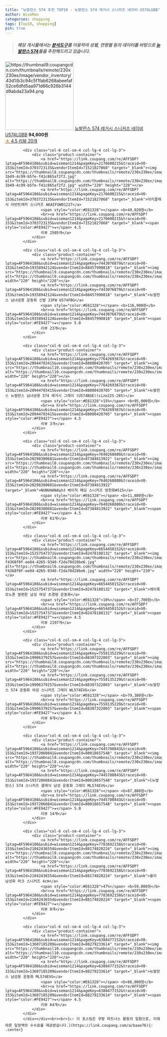 ```yaml
---
title: "뉴발란스 574 추천 TOP10 - 뉴발란스 574 레거시 스니커즈 네이비 U574LGBB"
author: WiseMan
categories: shopping
tags: [Top10, shopping]
pin: true
---
```


> ##### 해당 게시물에서는 [**분석도구**](https://itemscout.io/)를 이용하여 **성별**, **연령별** 등의 데이터를 바탕으로 [**뉴발란스 574**](https://link.coupang.com/a/baae76)들을 추천해드리고 있습니다.
<div class="container"><div class="row">
            <div class="col-6 col-sm-4 col-lg-4 col-lg-3">
                <div class="product-container">
                    <a href="https://link.coupang.com/re/AFFSDP?lptag=AF5964186&subid=wiseman1214&pageKey=7610434638&traceid=V0-153&itemId=20154492319&vendorItemId=88253932076" target="_blank"><img src="https://thumbnail9.coupangcdn.com/thumbnails/remote/230x230ex/image/vendor_inventory/43d1/b3c94c5f1fab6268abeefaf52ce6dfd5aa971d66c926b3144d9abda23a94.png" alt="https://thumbnail9.coupangcdn.com/thumbnails/remote/230x230ex/image/vendor_inventory/43d1/b3c94c5f1fab6268abeefaf52ce6dfd5aa971d66c926b3144d9abda23a94.png" width="220" height="220"></a>
                    <a href="https://link.coupang.com/re/AFFSDP?lptag=AF5964186&subid=wiseman1214&pageKey=7610434638&traceid=V0-153&itemId=20154492319&vendorItemId=88253932076" target="_blank">뉴발란스 574 레거시 스니커즈 네이비 U574LGBB</a>
                    <span style="color:#E61328"></span> <b>94,600원</b>
                    <br><a href="https://link.coupang.com/re/AFFSDP?lptag=AF5964186&subid=wiseman1214&pageKey=7610434638&traceid=V0-153&itemId=20154492319&vendorItemId=88253932076" target="_blank"><span style="color:#FE9427">★</span> 4.5
                    리뷰 20개</a>
                </div>
            </div>
            
            <div class="col-6 col-sm-4 col-lg-4 col-lg-3">
                <div class="product-container">
                    <a href="https://link.coupang.com/re/AFFSDP?lptag=AF5964186&subid=wiseman1214&pageKey=2176600215&traceid=V0-153&itemId=3703723135&vendorItemId=71521827868" target="_blank"><img src="https://thumbnail8.coupangcdn.com/thumbnails/remote/230x230ex/image/retail/images/2020/09/07/11/8/e9d228b4-1b49-4c99-b5fe-f41c865af2f2.jpg" alt="https://thumbnail8.coupangcdn.com/thumbnails/remote/230x230ex/image/retail/images/2020/09/07/11/8/e9d228b4-1b49-4c99-b5fe-f41c865af2f2.jpg" width="220" height="220"></a>
                    <a href="https://link.coupang.com/re/AFFSDP?lptag=AF5964186&subid=wiseman1214&pageKey=2176600215&traceid=V0-153&itemId=3703723135&vendorItemId=71521827868" target="_blank">아키클래식 어반트래커 스니커즈 AKAIFUW01227</a>
                    <span style="color:#E61328"></span> <b>49,020원</b>
                    <br><a href="https://link.coupang.com/re/AFFSDP?lptag=AF5964186&subid=wiseman1214&pageKey=2176600215&traceid=V0-153&itemId=3703723135&vendorItemId=71521827868" target="_blank"><span style="color:#FE9427">★</span> 4.5
                    리뷰 2505개</a>
                </div>
            </div>
            
            <div class="col-6 col-sm-4 col-lg-4 col-lg-3">
                <div class="product-container">
                    <a href="https://link.coupang.com/re/AFFSDP?lptag=AF5964186&subid=wiseman1214&pageKey=7443076879&traceid=V0-153&itemId=19358942124&vendorItemId=88457990818" target="_blank"><img src="https://thumbnail9.coupangcdn.com/thumbnails/remote/230x230ex/image/vendor_inventory/ad6a/4045c15aa285904a2f8f27e242d7b301c7e5ce5bc71735b751581c914420.jpg" alt="https://thumbnail9.coupangcdn.com/thumbnails/remote/230x230ex/image/vendor_inventory/ad6a/4045c15aa285904a2f8f27e242d7b301c7e5ce5bc71735b751581c914420.jpg" width="220" height="220"></a>
                    <a href="https://link.coupang.com/re/AFFSDP?lptag=AF5964186&subid=wiseman1214&pageKey=7443076879&traceid=V0-153&itemId=19358942124&vendorItemId=88457990818" target="_blank">뉴발란스 남녀공용 운동화 신발 23FW U574FBG</a>
                    <span style="color:#E61328"></span> <b>116,900원</b>
                    <br><a href="https://link.coupang.com/re/AFFSDP?lptag=AF5964186&subid=wiseman1214&pageKey=7443076879&traceid=V0-153&itemId=19358942124&vendorItemId=88457990818" target="_blank"><span style="color:#FE9427">★</span> 5.0
                    리뷰 23개</a>
                </div>
            </div>
            
            <div class="col-6 col-sm-4 col-lg-4 col-lg-3">
                <div class="product-container">
                    <a href="https://link.coupang.com/re/AFFSDP?lptag=AF5964186&subid=wiseman1214&pageKey=7764269367&traceid=V0-153&itemId=20944703415&vendorItemId=88080420705" target="_blank"><img src="https://thumbnail10.coupangcdn.com/thumbnails/remote/230x230ex/image/vendor_inventory/7cb4/e4750d0c1098fffc0131dbcec76a005e4cb3a1aee6dadd78d3136d19cc2c.jpg" alt="https://thumbnail10.coupangcdn.com/thumbnails/remote/230x230ex/image/vendor_inventory/7cb4/e4750d0c1098fffc0131dbcec76a005e4cb3a1aee6dadd78d3136d19cc2c.jpg" width="220" height="220"></a>
                    <a href="https://link.coupang.com/re/AFFSDP?lptag=AF5964186&subid=wiseman1214&pageKey=7764269367&traceid=V0-153&itemId=20944703415&vendorItemId=88080420705" target="_blank">뉴발란스 뉴발란스 남녀공용 574 레거시 그레이 (U574BGE)(size225-285)</a>
                    <span style="color:#E61328">15%</span> <b>95,000원</b>
                    <br><a href="https://link.coupang.com/re/AFFSDP?lptag=AF5964186&subid=wiseman1214&pageKey=7764269367&traceid=V0-153&itemId=20944703415&vendorItemId=88080420705" target="_blank"><span style="color:#FE9427">★</span> 4.5
                    리뷰 3개</a>
                </div>
            </div>
            
            <div class="col-6 col-sm-4 col-lg-4 col-lg-3">
                <div class="product-container">
                    <a href="https://link.coupang.com/re/AFFSDP?lptag=AF5964186&subid=wiseman1214&pageKey=7640268800&traceid=V0-153&itemId=20298380681&vendorItemId=87384813922" target="_blank"><img src="https://thumbnail8.coupangcdn.com/thumbnails/remote/230x230ex/image/vendor_inventory/9070/73b4cb6e986bd68a4a8c4d0ee798ec746a0a7a0e873a3a3b5e7301a41d2b.JPG" alt="https://thumbnail8.coupangcdn.com/thumbnails/remote/230x230ex/image/vendor_inventory/9070/73b4cb6e986bd68a4a8c4d0ee798ec746a0a7a0e873a3a3b5e7301a41d2b.JPG" width="220" height="220"></a>
                    <a href="https://link.coupang.com/re/AFFSDP?lptag=AF5964186&subid=wiseman1214&pageKey=7640268800&traceid=V0-153&itemId=20298380681&vendorItemId=87384813922" target="_blank">NUNUHANA남녀 베이직 패딩 스니커즈 방한화#515</a>
                    <span style="color:#E61328"></span> <b>11,800원</b>
                    <br><a href="https://link.coupang.com/re/AFFSDP?lptag=AF5964186&subid=wiseman1214&pageKey=7640268800&traceid=V0-153&itemId=20298380681&vendorItemId=87384813922" target="_blank"><span style="color:#FE9427">★</span> 4.5
                    리뷰 61개</a>
                </div>
            </div>
            
            <div class="col-6 col-sm-4 col-lg-4 col-lg-3">
                <div class="product-container">
                    <a href="https://link.coupang.com/re/AFFSDP?lptag=AF5964186&subid=wiseman1214&pageKey=6654450152&traceid=V0-153&itemId=15257547371&vendorItemId=82478188132" target="_blank"><img src="https://thumbnail6.coupangcdn.com/thumbnails/remote/230x230ex/image/retail/images/7182952298611202-f4368f0f-ee04-4265-9340-f2da70d28be6.jpg" alt="https://thumbnail6.coupangcdn.com/thumbnails/remote/230x230ex/image/retail/images/7182952298611202-f4368f0f-ee04-4265-9340-f2da70d28be6.jpg" width="220" height="220"></a>
                    <a href="https://link.coupang.com/re/AFFSDP?lptag=AF5964186&subid=wiseman1214&pageKey=6654450152&traceid=V0-153&itemId=15257547371&vendorItemId=82478188132" target="_blank">에이룩 모노톤 발편한 남성 여성 초경량 운동화</a>
                    <span style="color:#E61328">10%</span> <b>37,700원</b>
                    <br><a href="https://link.coupang.com/re/AFFSDP?lptag=AF5964186&subid=wiseman1214&pageKey=6654450152&traceid=V0-153&itemId=15257547371&vendorItemId=82478188132" target="_blank"><span style="color:#FE9427">★</span> 4.5
                    리뷰 2197개</a>
                </div>
            </div>
            
            <div class="col-6 col-sm-4 col-lg-4 col-lg-3">
                <div class="product-container">
                    <a href="https://link.coupang.com/re/AFFSDP?lptag=AF5964186&subid=wiseman1214&pageKey=7558135229&traceid=V0-153&itemId=19906379257&vendorItemId=88307322003" target="_blank"><img src="https://thumbnail8.coupangcdn.com/thumbnails/remote/230x230ex/image/vendor_inventory/2b63/c9b45adc28fa01c05c4dc8843f44f69f5c4d14493ed83bc39cd0a14912cf.png" alt="https://thumbnail8.coupangcdn.com/thumbnails/remote/230x230ex/image/vendor_inventory/2b63/c9b45adc28fa01c05c4dc8843f44f69f5c4d14493ed83bc39cd0a14912cf.png" width="220" height="220"></a>
                    <a href="https://link.coupang.com/re/AFFSDP?lptag=AF5964186&subid=wiseman1214&pageKey=7558135229&traceid=V0-153&itemId=19906379257&vendorItemId=88307322003" target="_blank">뉴발란스 574 운동화 여성 스니커즈 그레이 WL574EVG</a>
                    <span style="color:#E61328"></span> <b>79,380원</b>
                    <br><a href="https://link.coupang.com/re/AFFSDP?lptag=AF5964186&subid=wiseman1214&pageKey=7558135229&traceid=V0-153&itemId=19906379257&vendorItemId=88307322003" target="_blank"><span style="color:#FE9427">★</span> 4.5
                    리뷰 8개</a>
                </div>
            </div>
            
            <div class="col-6 col-sm-4 col-lg-4 col-lg-3">
                <div class="product-container">
                    <a href="https://link.coupang.com/re/AFFSDP?lptag=AF5964186&subid=wiseman1214&pageKey=7445780843&traceid=V0-153&itemId=19372060841&vendorItemId=80018657548" target="_blank"><img src="https://thumbnail8.coupangcdn.com/thumbnails/remote/230x230ex/image/vendor_inventory/045f/ce3bf83bc41ba2e66ee492139e852ab246921fb266756f3b63154a594a7e.jpg" alt="https://thumbnail8.coupangcdn.com/thumbnails/remote/230x230ex/image/vendor_inventory/045f/ce3bf83bc41ba2e66ee492139e852ab246921fb266756f3b63154a594a7e.jpg" width="220" height="220"></a>
                    <a href="https://link.coupang.com/re/AFFSDP?lptag=AF5964186&subid=wiseman1214&pageKey=7445780843&traceid=V0-153&itemId=19372060841&vendorItemId=80018657548" target="_blank">[뉴발란스] 574 스니커즈 클래식 남성 운동화 그레이 ML574EVG</a>
                    <span style="color:#E61328"></span> <b>87,880원</b>
                    <br><a href="https://link.coupang.com/re/AFFSDP?lptag=AF5964186&subid=wiseman1214&pageKey=7445780843&traceid=V0-153&itemId=19372060841&vendorItemId=80018657548" target="_blank"><span style="color:#FE9427">★</span> 5.0
                    리뷰 14개</a>
                </div>
            </div>
            
            <div class="col-6 col-sm-4 col-lg-4 col-lg-3">
                <div class="product-container">
                    <a href="https://link.coupang.com/re/AFFSDP?lptag=AF5964186&subid=wiseman1214&pageKey=7783692158&traceid=V0-153&itemId=21042436554&vendorItemId=88174820224" target="_blank"><img src="https://thumbnail8.coupangcdn.com/thumbnails/remote/230x230ex/image/vendor_inventory/91f8/7ef0abd58891cdd818e45391a73db1469e1f10c028b50e16b4635f202d3e.jpg" alt="https://thumbnail8.coupangcdn.com/thumbnails/remote/230x230ex/image/vendor_inventory/91f8/7ef0abd58891cdd818e45391a73db1469e1f10c028b50e16b4635f202d3e.jpg" width="220" height="220"></a>
                    <a href="https://link.coupang.com/re/AFFSDP?lptag=AF5964186&subid=wiseman1214&pageKey=7783692158&traceid=V0-153&itemId=21042436554&vendorItemId=88174820224" target="_blank">올리 남성화 마크 스니커즈 4cm</a>
                    <span style="color:#E61328">47%</span> <b>59,000원</b>
                    <br><a href="https://link.coupang.com/re/AFFSDP?lptag=AF5964186&subid=wiseman1214&pageKey=7783692158&traceid=V0-153&itemId=21042436554&vendorItemId=88174820224" target="_blank"><span style="color:#FE9427">★</span> 
                    리뷰 0개</a>
                </div>
            </div>
            
            <div class="col-6 col-sm-4 col-lg-4 col-lg-3">
                <div class="product-container">
                    <a href="https://link.coupang.com/re/AFFSDP?lptag=AF5964186&subid=wiseman1214&pageKey=6388477152&traceid=V0-153&itemId=13607185209&vendorItemId=88279233614" target="_blank"><img src="https://thumbnail10.coupangcdn.com/thumbnails/remote/230x230ex/image/vendor_inventory/5949/33408d043dc21aec0859bd9581bde8a1e65a6b89241a4d34692de82c1e66.png" alt="https://thumbnail10.coupangcdn.com/thumbnails/remote/230x230ex/image/vendor_inventory/5949/33408d043dc21aec0859bd9581bde8a1e65a6b89241a4d34692de82c1e66.png" width="220" height="220"></a>
                    <a href="https://link.coupang.com/re/AFFSDP?lptag=AF5964186&subid=wiseman1214&pageKey=6388477152&traceid=V0-153&itemId=13607185209&vendorItemId=88279233614" target="_blank">뉴발란스 남성용 운동화 ML574EVG</a>
                    <span style="color:#E61328"></span> <b>86,000원</b>
                    <br><a href="https://link.coupang.com/re/AFFSDP?lptag=AF5964186&subid=wiseman1214&pageKey=6388477152&traceid=V0-153&itemId=13607185209&vendorItemId=88279233614" target="_blank"><span style="color:#FE9427">★</span> 4.5
                    리뷰 64개</a>
                </div>
            </div>
            </div></div><br><br>[👉 이 포스팅은 쿠팡 파트너스 활동의 일환으로, 이에 따른 일정액의 수수료를 제공받습니다.](https://link.coupang.com/a/baae76){: .center}